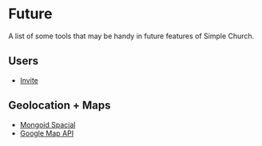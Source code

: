 # Future
A list of some tools that may be handy in future features of Simple Church.

## Users
- [Invite](https://github.com/scambra/devise_invitable/)

## Geolocation + Maps
- [Mongoid Spacial](https://github.com/ryanong/mongoid_spacial)
- [Google Map API](https://developers.google.com/maps/)